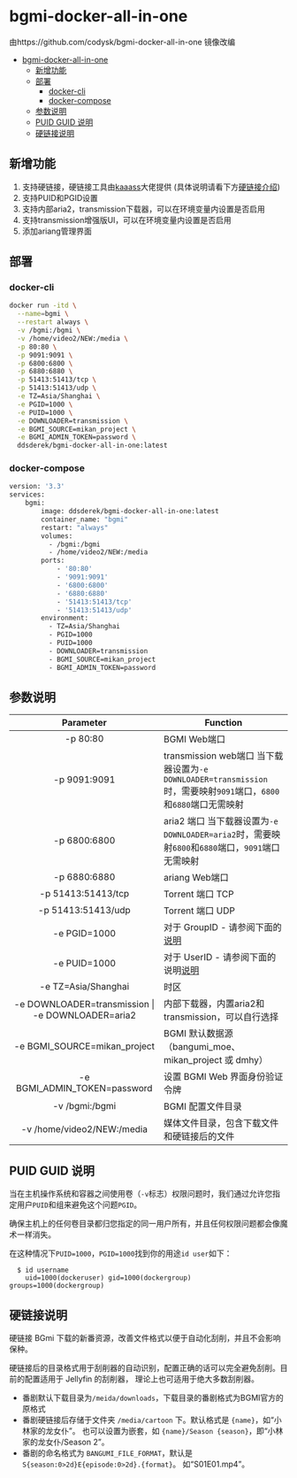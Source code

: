 # bgmi-docker-all-in-one
由https://github.com/codysk/bgmi-docker-all-in-one 镜像改编

- [bgmi-docker-all-in-one](#bgmi-docker-all-in-one)
  - [新增功能](#新增功能)
  - [部署](#部署)
    - [docker-cli](#docker-cli)
    - [docker-compose](#docker-compose)
  - [参数说明](#参数说明)
  - [PUID GUID 说明](#puid-guid-说明)
  - [硬链接说明](#硬链接说明)

## 新增功能
1. 支持硬链接，硬链接工具由[kaaass](https://github.com/kaaass/bgmi_hardlink_helper)大佬提供 (具体说明请看下方[硬链接介绍](https://github.com/DDS-Derek/bgmi-docker-all-in-one#%E7%A1%AC%E9%93%BE%E6%8E%A5%E8%AF%B4%E6%98%8E))
2. 支持PUID和PGID设置
3. 支持内部aria2，transmission下载器，可以在环境变量内设置是否启用
4. 支持transmission增强版UI，可以在环境变量内设置是否启用
4. 添加ariang管理界面

## 部署
### docker-cli

```bash
docker run -itd \
  --name=bgmi \
  --restart always \
  -v /bgmi:/bgmi \
  -v /home/video2/NEW:/media \
  -p 80:80 \
  -p 9091:9091 \
  -p 6800:6800 \
  -p 6880:6880 \
  -p 51413:51413/tcp \
  -p 51413:51413/udp \
  -e TZ=Asia/Shanghai \
  -e PGID=1000 \
  -e PUID=1000 \
  -e DOWNLOADER=transmission \
  -e BGMI_SOURCE=mikan_project \
  -e BGMI_ADMIN_TOKEN=password \
  ddsderek/bgmi-docker-all-in-one:latest
```
### docker-compose

```bash
version: '3.3'
services:
    bgmi:
        image: ddsderek/bgmi-docker-all-in-one:latest
        container_name: "bgmi"
        restart: "always"
        volumes:
          - /bgmi:/bgmi
          - /home/video2/NEW:/media
        ports:
            - '80:80'
            - '9091:9091'
            - '6800:6800'
            - '6880:6880'
            - '51413:51413/tcp'
            - '51413:51413/udp'
        environment:
          - TZ=Asia/Shanghai
          - PGID=1000
          - PUID=1000
          - DOWNLOADER=transmission
          - BGMI_SOURCE=mikan_project
          - BGMI_ADMIN_TOKEN=password
```

## 参数说明

|                     Parameter                     | Function                                                     |
| :-----------------------------------------------: | ------------------------------------------------------------ |
|                     -p 80:80                      | BGMI Web端口                                                 |
|                   -p 9091:9091                    | transmission web端口 当下载器设置为```-e DOWNLOADER=transmission```时，需要映射```9091```端口，```6800```和```6880```端口无需映射 |
|                   -p 6800:6800                    | aria2 端口 当下载器设置为```-e DOWNLOADER=aria2```时，需要映射```6800```和```6880```端口，```9091```端口无需映射 |
|                   -p 6880:6880                    | ariang Web端口                                               |
|                -p 51413:51413/tcp                 | Torrent 端口 TCP                                             |
|                -p 51413:51413/udp                 | Torrent 端口 UDP                                             |
|                   -e PGID=1000                    | 对于 GroupID - 请参阅下面的[说明](https://github.com/DDS-Derek/bgmi-docker-all-in-one#puid-guid-%E8%AF%B4%E6%98%8E) |
|                   -e PUID=1000                    | 对于 UserID - 请参阅下面的说明[说明](https://github.com/DDS-Derek/bgmi-docker-all-in-one#puid-guid-%E8%AF%B4%E6%98%8E) |
|                -e TZ=Asia/Shanghai                | 时区                                                         |
| -e DOWNLOADER=transmission \| -e DOWNLOADER=aria2 | 内部下载器，内置aria2和transmission，可以自行选择            |
|           -e BGMI_SOURCE=mikan_project            | BGMI 默认数据源（bangumi_moe、mikan_project 或 dmhy）        |
|           -e BGMI_ADMIN_TOKEN=password            | 设置 BGMI Web 界面身份验证令牌                               |
|                  -v /bgmi:/bgmi                   | BGMI 配置文件目录                                            |
|            -v /home/video2/NEW:/media             | 媒体文件目录，包含下载文件和硬链接后的文件                   |

## PUID GUID 说明

当在主机操作系统和容器之间使用卷（`-v`标志）权限问题时，我们通过允许您指定用户`PUID`和组来避免这个问题`PGID`。

确保主机上的任何卷目录都归您指定的同一用户所有，并且任何权限问题都会像魔术一样消失。

在这种情况下`PUID=1000`，`PGID=1000`找到你的用途`id user`如下：

```
  $ id username
    uid=1000(dockeruser) gid=1000(dockergroup) groups=1000(dockergroup)
```

## 硬链接说明

硬链接 BGmi 下载的新番资源，改善文件格式以便于自动化刮削，并且不会影响保种。

硬链接后的目录格式用于刮削器的自动识别，配置正确的话可以完全避免刮削。目前的配置适用于 Jellyfin 的刮削器，
理论上也可适用于绝大多数刮削器。

- 番剧默认下载目录为```/meida/downloads```，下载目录的番剧格式为BGMI官方的原格式
- 番剧硬链接后存储于文件夹 `/media/cartoon` 下。默认格式是 `{name}`，如“小林家的龙女仆”。
  也可以设置为嵌套，如 `{name}/Season {season}`，即“小林家的龙女仆/Season 2”。
- 番剧的命名格式为 `BANGUMI_FILE_FORMAT`，默认是 `S{season:0>2d}E{episode:0>2d}.{format}`。
  如“S01E01.mp4”。

